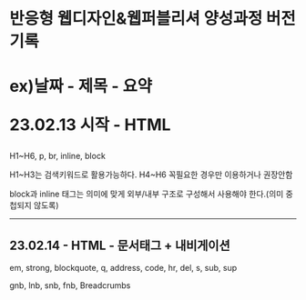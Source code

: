    <h1>반응형 웹디자인&웹퍼블리셔 양성과정 버전기록<h1>
   <p>ex)날짜 - 제목 - 요약</p>
   <p>23.02.13 시작 - HTML</h2>
   <p>H1~H6, p, br, inline, block</p>
   <p>H1~H3는 검색키워드로 활용가능하다. H4~H6 꼭필요한 경우만 이용하거나 권장안함<p>
   <p>block과 inline 태그는 의미에 맞게 외부/내부 구조로 구성해서 사용해야 한다.(의미 중첩되지 않도록)</p>
   <hr>
   <h2>23.02.14 - HTML - 문서태그 + 내비게이션 </h2>
   <p>em, strong, blockquote, q, address, code, hr, del, s, sub, sup</p>
   <p>gnb, lnb, snb, fnb, Breadcrumbs</p>
